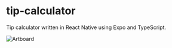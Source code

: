 # tip-calculator

Tip calculator written in React Native using Expo and TypeScript.

![Artboard](https://user-images.githubusercontent.com/6799989/100530868-6c496600-31c5-11eb-8abb-e3eac22afcb1.png)
